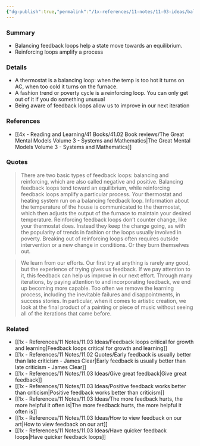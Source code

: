 ```yaml
---
{"dg-publish":true,"permalink":"/1x-references/11-notes/11-03-ideas/balancing-vs-reinforcing-feedback-loops/","title":"Balancing vs reinforcing feedback loops","created":"2025-05-07T09:47:51.266+03:00","updated":"2025-06-09T18:28:11.958+03:00"}
---
```



### Summary
- Balancing feedback loops help a state move towards an equilibrium.
- Reinforcing loops amplify a process

### Details
- A thermostat is a balancing loop: when the temp is too hot it turns on AC, when too cold it turns on the furnace.
- A fashion trend or poverty cycle is a reinforcing loop. You can only get out of it if you do something unusual
- Being aware of feedback loops allow us to improve in our next iteration

### References
- [[4x - Reading and Learning/41 Books/41.02 Book reviews/The Great Mental Models Volume 3 - Systems and Mathematics\|The Great Mental Models Volume 3 - Systems and Mathematics]]

### Quotes
> There are two basic types of feedback loops: balancing and reinforcing, which are also called negative and positive. Balancing feedback loops tend toward an equilibrium, while reinforcing feedback loops amplify a particular process. Your thermostat and heating system run on a balancing feedback loop. Information about the temperature of the house is communicated to the thermostat, which then adjusts the output of the furnace to maintain your desired temperature. Reinforcing feedback loops don’t counter change, like your thermostat does. Instead they keep the change going, as with the popularity of trends in fashion or the loops usually involved in poverty. Breaking out of reinforcing loops often requires outside intervention or a new change in conditions. Or they burn themselves out.

> We learn from our efforts. Our first try at anything is rarely any good, but the experience of trying gives us feedback. If we pay attention to it, this feedback can help us improve in our next effort. Through many iterations, by paying attention to and incorporating feedback, we end up becoming more capable. Too often we remove the learning process, including the inevitable failures and disappointments, in success stories. In particular, when it comes to artistic creation, we look at the final product of a painting or piece of music without seeing all of the iterations that came before.


### Related
- [[1x - References/11 Notes/11.03 Ideas/Feedback loops critical for growth and learning\|Feedback loops critical for growth and learning]]
- [[1x - References/11 Notes/11.02 Quotes/Early feedback is usually better than late criticism - James Clear\|Early feedback is usually better than late criticism - James Clear]]
- [[1x - References/11 Notes/11.03 Ideas/Give great feedback\|Give great feedback]]
- [[1x - References/11 Notes/11.03 Ideas/Positive feedback works better than criticism\|Positive feedback works better than criticism]]
- [[1x - References/11 Notes/11.03 Ideas/The more feedback hurts, the more helpful it often is\|The more feedback hurts, the more helpful it often is]]
- [[1x - References/11 Notes/11.03 Ideas/How to view feedback on our art\|How to view feedback on our art]]
- [[1x - References/11 Notes/11.03 Ideas/Have quicker feedback loops\|Have quicker feedback loops]]